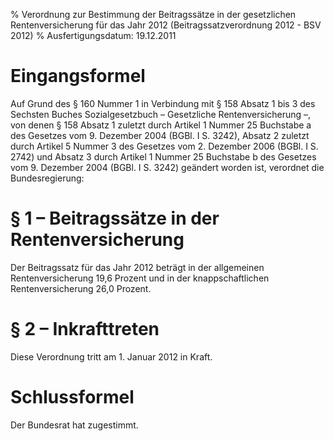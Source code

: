 % Verordnung zur Bestimmung der Beitragssätze in der gesetzlichen Rentenversicherung für das Jahr 2012  (Beitragssatzverordnung 2012 - BSV 2012)
% Ausfertigungsdatum: 19.12.2011
 
# Eingangsformel

Auf Grund des § 160 Nummer 1 in Verbindung mit § 158 Absatz 1 bis 3 des Sechsten Buches Sozialgesetzbuch – Gesetzliche Rentenversicherung –, von denen § 158 Absatz 1 zuletzt durch Artikel 1 Nummer 25 Buchstabe a des Gesetzes vom 9. Dezember 2004 (BGBl. I S. 3242), Absatz 2 zuletzt durch Artikel 5 Nummer 3 des Gesetzes vom 2. Dezember 2006 (BGBl. I S. 2742) und Absatz 3 durch Artikel 1 Nummer 25 Buchstabe b des Gesetzes vom 9. Dezember 2004 (BGBl. I S. 3242) geändert worden ist, verordnet die Bundesregierung:

# § 1 – Beitragssätze in der Rentenversicherung

Der Beitragssatz für das Jahr 2012 beträgt in der allgemeinen Rentenversicherung 19,6 Prozent und in der knappschaftlichen Rentenversicherung 26,0 Prozent.

# § 2 – Inkrafttreten

Diese Verordnung tritt am 1. Januar 2012 in Kraft.

# Schlussformel

Der Bundesrat hat zugestimmt.
